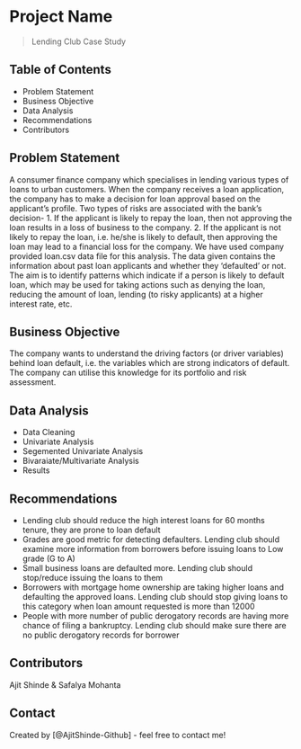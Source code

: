 # Project Name
> Lending Club Case Study


## Table of Contents
* Problem Statement
* Business Objective
* Data Analysis
* Recommendations
* Contributors

<!-- You can include any other section that is pertinent to your problem -->

## Problem Statement
A consumer finance company which specialises in lending various types of loans to urban customers. When the company receives a loan application, the company has to make a decision for loan approval based on the applicant’s profile. Two types of risks are associated with the bank’s decision- 1. If the applicant is likely to repay the loan, then not approving the loan results in a loss of business to the company. 2. If the applicant is not likely to repay the loan, i.e. he/she is likely to default, then approving the loan may lead to a financial loss for the company.
We have used company provided loan.csv data file for this analysis.
The data given contains the information about past loan applicants and whether they ‘defaulted’ or not.
The aim is to identify patterns which indicate if a person is likely to default loan, which may be used for taking actions such as denying the loan, reducing the amount of loan, lending (to risky applicants) at a higher interest rate, etc.



## Business Objective
The company wants to understand the driving factors (or driver variables) behind loan default, i.e. the variables which are strong indicators of default.  The company can utilise this knowledge for its portfolio and risk assessment.

<!-- You don't have to answer all the questions - just the ones relevant to your project. -->

## Data Analysis
- Data Cleaning
- Univariate Analysis
- Segemented Univariate Analysis
- Bivaraiate/Multivariate Analysis
- Results

<!-- You don't have to answer all the questions - just the ones relevant to your project. -->

## Recommendations
- Lending club should reduce the high interest loans for 60 months tenure, they are prone to loan default
- Grades are good metric for detecting defaulters. Lending club should examine more information from borrowers before issuing loans to Low grade (G to A)
- Small business loans are defaulted more. Lending club should stop/reduce issuing the loans to them
- Borrowers with mortgage home ownership are taking higher loans and defaulting the approved loans. Lending club should stop giving loans to this category when loan amount requested is more than 12000
- People with more number of public derogatory records are having more chance of filing a bankruptcy. Lending club should make sure there are no public derogatory records for borrower

<!-- As the libraries versions keep on changing, it is recommended to mention the version of library used in this project -->

## Contributors
Ajit Shinde & Safalya Mohanta


## Contact
Created by [@AjitShinde-Github] - feel free to contact me!


<!-- Optional -->
<!-- ## License -->
<!-- This project is open source and available under the [... License](). -->

<!-- You don't have to include all sections - just the one's relevant to your project -->